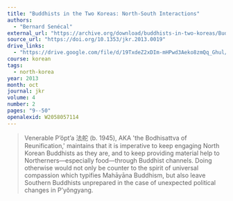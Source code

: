 ```yaml
---
title: "Buddhists in the Two Koreas: North-South Interactions"
authors:
  - "Bernard Senécal"
external_url: "https://archive.org/download/buddhists-in-two-koreas/Buddhists%20in%20Two%20Koreas.pdf"
source_url: "https://doi.org/10.1353/jkr.2013.0019"
drive_links:
  - "https://drive.google.com/file/d/19TxdeZ2xDIm-mHPwd3Aeko8zmQq_Ghul/view?usp=drivesdk"
course: korean
tags:
  - north-korea
year: 2013
month: oct
journal: jkr
volume: 4
number: 2
pages: "9--50"
openalexid: W2058057114
---
```


> Venerable P’ŏpt’a 法舵 (b. 1945), AKA 'the Bodhisattva of Reunification,' maintains that it is imperative to keep engaging North Korean Buddhists as they are, and to keep providing material help to Northerners—especially food—through Buddhist channels.
> Doing otherwise would not only be counter to the spirit of universal compassion which typifies Mahāyāna Buddhism, but also leave Southern Buddhists unprepared in the case of unexpected political changes in P’yŏngyang.

